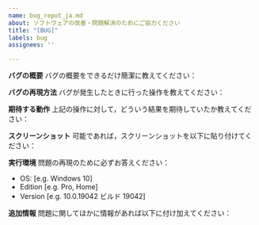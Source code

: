 ```yaml
---
name: bug_repot_ja.md
about: ソフトウェアの改善・問題解決のためにご協力ください
title: "[BUG]"
labels: bug
assignees: ''

---
```


**バグの概要**
バグの概要をできるだけ簡潔に教えてください：

**バグの再現方法**
バグが発生したときに行った操作を教えてください：

**期待する動作**
上記の操作に対して，どういう結果を期待していたか教えてください：

**スクリーンショット**
可能であれば，スクリーンショットを以下に貼り付けてください：

**実行環境**
問題の再現のために必ずお答えください：
 - OS: [e.g. Windows 10]
 - Edition [e.g. Pro, Home]
 - Version [e.g. 10.0.19042 ビルド 19042]

**追加情報**
問題に関してほかに情報があれば以下に付け加えてください：
